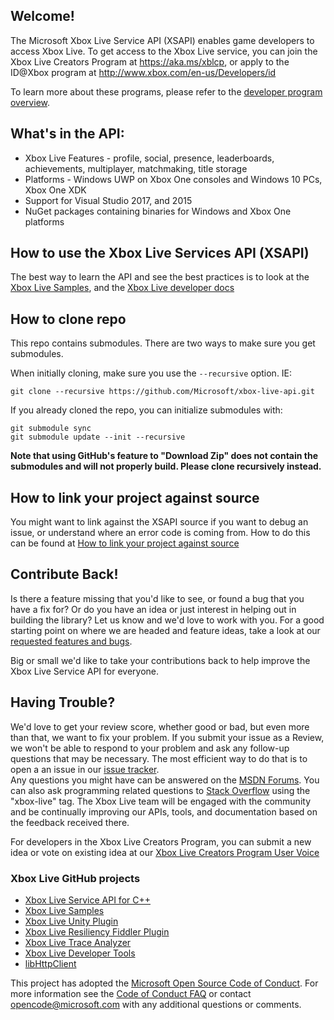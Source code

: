 ## Welcome!

The Microsoft Xbox Live Service API (XSAPI) enables game developers to access Xbox Live. To get access to the Xbox Live service, you can join the Xbox Live Creators Program at https://aka.ms/xblcp, or apply to the ID@Xbox program at http://www.xbox.com/en-us/Developers/id

To learn more about these programs, please refer to the [developer program overview](
https://developer.microsoft.com/en-us/games/xbox/docs/xboxlive/get-started/developer-program-overview).

## What's in the API:

*   Xbox Live Features - profile, social, presence, leaderboards, achievements, multiplayer, matchmaking, title storage
*   Platforms - Windows UWP on Xbox One consoles and Windows 10 PCs, Xbox One XDK
*   Support for Visual Studio 2017, and 2015
*   NuGet packages containing binaries for Windows and Xbox One platforms

## How to use the Xbox Live Services API (XSAPI)

The best way to learn the API and see the best practices is to look at the [Xbox Live Samples](https://github.com/Microsoft/xbox-live-samples), and the [Xbox Live developer docs](https://docs.microsoft.com/en-us/windows/uwp/xbox-live/)

## How to clone repo

This repo contains submodules.  There are two ways to make sure you get submodules.

When initially cloning, make sure you use the `--recursive` option. IE:

    git clone --recursive https://github.com/Microsoft/xbox-live-api.git

If you already cloned the repo, you can initialize submodules with:

    git submodule sync
    git submodule update --init --recursive

**Note that using GitHub's feature to "Download Zip" does not contain the submodules and will not properly build.  Please clone recursively instead.**

## How to link your project against source

You might want to link against the XSAPI source if you want to debug an issue, or understand where an error code is coming from.  How to do this can be found at [How to link your project against source](LINKTOSOURCE.md)

## Contribute Back!

Is there a feature missing that you'd like to see, or found a bug that you have a fix for? Or do you have an idea or just interest in helping out in building the library? Let us know and we'd love to work with you. For a good starting point on where we are headed and feature ideas, take a look at our [requested features and bugs](https://github.com/Microsoft/xbox-live-api/issues).  

Big or small we'd like to take your contributions back to help improve the Xbox Live Service API for everyone.

## Having Trouble?

We'd love to get your review score, whether good or bad, but even more than that, we want to fix your problem. If you submit your issue as a Review, we won't be able to respond to your problem and ask any follow-up questions that may be necessary. The most efficient way to do that is to open a an issue in our [issue tracker](https://github.com/Microsoft/xbox-live-api/issues).  
Any questions you might have can be answered on the [MSDN Forums](https://social.msdn.microsoft.com/Forums/en-US/home?forum=xboxlivedev). You can also ask programming related questions to [Stack Overflow](http://stackoverflow.com/questions/tagged/xbox-live) using the "xbox-live" tag. The Xbox Live team will be engaged with the community and be continually improving our APIs, tools, and documentation based on the feedback received there.  

For developers in the Xbox Live Creators Program, you can submit a new idea or vote on existing idea at our [Xbox Live Creators Program User Voice](https://aka.ms/xblcpuv)

### Xbox Live GitHub projects
*   [Xbox Live Service API for C++](https://github.com/Microsoft/xbox-live-api)
*   [Xbox Live Samples](https://github.com/Microsoft/xbox-live-samples)
*   [Xbox Live Unity Plugin](https://github.com/Microsoft/xbox-live-unity-plugin)
*   [Xbox Live Resiliency Fiddler Plugin](https://github.com/Microsoft/xbox-live-resiliency-fiddler-plugin)
*   [Xbox Live Trace Analyzer](https://github.com/Microsoft/xbox-live-trace-analyzer)
*   [Xbox Live Developer Tools](https://github.com/Microsoft/xbox-live-developer-tools)
*   [libHttpClient](https://github.com/Microsoft/libHttpClient)

This project has adopted the [Microsoft Open Source Code of Conduct](https://opensource.microsoft.com/codeofconduct/). For more information see the [Code of Conduct FAQ](https://opensource.microsoft.com/codeofconduct/faq/) or contact [opencode@microsoft.com](mailto:opencode@microsoft.com) with any additional questions or comments.
